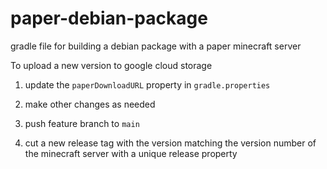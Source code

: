 # paper-debian-package

gradle file for building a debian package with a paper minecraft server

To upload a new version to google cloud storage

1. update the `paperDownloadURL` property in `gradle.properties`

2. make other changes as needed

3. push feature branch to `main`

4. cut a new release tag with the version matching the version number of the minecraft server with a unique release
   property
